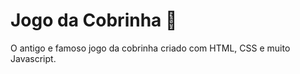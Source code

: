 # Jogo da Cobrinha :snake:

O antigo e famoso jogo da cobrinha criado com HTML, CSS e muito Javascript.